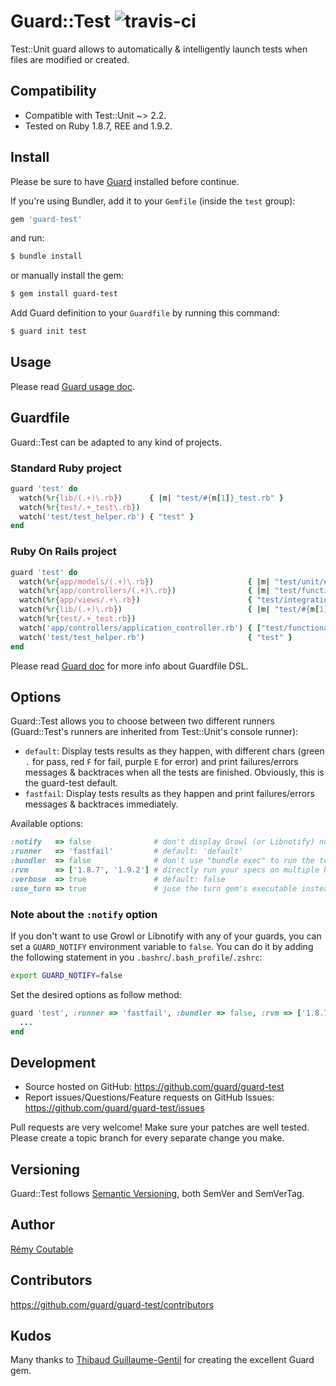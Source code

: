 # Guard::Test ![travis-ci](http://travis-ci.org/guard/guard-test.png)

Test::Unit guard allows to automatically & intelligently launch tests when files are modified or created.

## Compatibility

- Compatible with Test::Unit ~> 2.2.
- Tested on Ruby 1.8.7, REE and 1.9.2.

## Install

Please be sure to have [Guard](https://github.com/guard/guard) installed before continue.

If you're using Bundler, add it to your `Gemfile` (inside the `test` group):
```ruby
gem 'guard-test'
```

and run:
```bash
$ bundle install
```

or manually install the gem:
```bash
$ gem install guard-test
```

Add Guard definition to your `Guardfile` by running this command:
```bash
$ guard init test
```

## Usage

Please read [Guard usage doc](https://github.com/guard/guard#readme).

## Guardfile

Guard::Test can be adapted to any kind of projects.

### Standard Ruby project
```ruby
guard 'test' do
  watch(%r{lib/(.+)\.rb})      { |m| "test/#{m[1]}_test.rb" }
  watch(%r{test/.+_test\.rb})
  watch('test/test_helper.rb') { "test" }
end
```

### Ruby On Rails project
```ruby
guard 'test' do
  watch(%r{app/models/(.+)\.rb})                     { |m| "test/unit/#{m[1]}_test.rb" }
  watch(%r{app/controllers/(.+)\.rb})                { |m| "test/functional/#{m[1]}_test.rb" }
  watch(%r{app/views/.+\.rb})                        { "test/integration" }
  watch(%r{lib/(.+)\.rb})                            { |m| "test/#{m[1]}_test.rb" }
  watch(%r{test/.+_test.rb})
  watch('app/controllers/application_controller.rb') { ["test/functional", "test/integration"] }
  watch('test/test_helper.rb')                       { "test" }
end
```

Please read [Guard doc](https://github.com/guard/guard#readme) for more info about Guardfile DSL.

## Options

Guard::Test allows you to choose between two different runners (Guard::Test's runners are inherited from Test::Unit's console runner):

- `default`: Display tests results as they happen, with different chars (green `.` for pass, red `F` for fail, purple `E` for error) 
             and print failures/errors messages & backtraces when all the tests are finished. Obviously, this is the guard-test default.
- `fastfail`: Display tests results as they happen and print failures/errors messages & backtraces immediately.

Available options:
```ruby
:notify   => false              # don't display Growl (or Libnotify) notification after the specs are done running, default: true
:runner   => 'fastfail'         # default: 'default'
:bundler  => false              # don't use "bundle exec" to run the test command, default: true if a you have a Gemfile
:rvm      => ['1.8.7', '1.9.2'] # directly run your specs on multiple Rubies, default: nil
:verbose  => true               # default: false
:use_turn => true               # juse the turn gem's executable instead of ruby (no notification for the moment). default: false
```

### Note about the `:notify` option

If you don't want to use Growl or Libnotify with any of your guards, you can set a `GUARD_NOTIFY` environment variable to `false`.
You can do it by adding the following statement in you `.bashrc`/`.bash_profile`/`.zshrc`:
```bash
export GUARD_NOTIFY=false
```

Set the desired options as follow method:
```ruby
guard 'test', :runner => 'fastfail', :bundler => false, :rvm => ['1.8.7', 'ree'] do
  ...
end
```

## Development

- Source hosted on GitHub: https://github.com/guard/guard-test
- Report issues/Questions/Feature requests on GitHub Issues: https://github.com/guard/guard-test/issues

Pull requests are very welcome!
Make sure your patches are well tested.
Please create a topic branch for every separate change you make.

## Versioning

Guard::Test follows [Semantic Versioning](http://semver.org), both SemVer and SemVerTag.

## Author

[Rémy Coutable](https://github.com/rymai)

## Contributors

https://github.com/guard/guard-test/contributors

## Kudos

Many thanks to [Thibaud Guillaume-Gentil](https://github.com/thibaudgg) for creating the excellent Guard gem.
